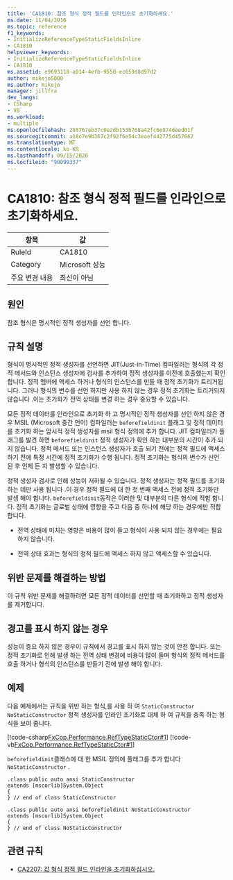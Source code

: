 ```yaml
---
title: 'CA1810: 참조 형식 정적 필드를 인라인으로 초기화하세요.'
ms.date: 11/04/2016
ms.topic: reference
f1_keywords:
- InitializeReferenceTypeStaticFieldsInline
- CA1810
helpviewer_keywords:
- InitializeReferenceTypeStaticFieldsInline
- CA1810
ms.assetid: e9693118-a914-4efb-9550-ec659d8d97d2
author: mikejo5000
ms.author: mikejo
manager: jillfra
dev_langs:
- CSharp
- VB
ms.workload:
- multiple
ms.openlocfilehash: 288767eb37c0e2db153b768a42fc6e974deed01f
ms.sourcegitcommit: a18c7e9b367c2f92f6e54c3eaef442775d457667
ms.translationtype: MT
ms.contentlocale: ko-KR
ms.lasthandoff: 09/15/2020
ms.locfileid: "90099337"
---
```

# <a name="ca1810-initialize-reference-type-static-fields-inline"></a>CA1810: 참조 형식 정적 필드를 인라인으로 초기화하세요.

|항목|값|
|-|-|
|RuleId|CA1810|
|Category|Microsoft 성능|
|주요 변경 내용|최신이 아님|

## <a name="cause"></a>원인
참조 형식은 명시적인 정적 생성자를 선언 합니다.

## <a name="rule-description"></a>규칙 설명
형식이 명시적인 정적 생성자를 선언하면 JIT(Just-in-Time) 컴파일러는 형식의 각 정적 메서드와 인스턴스 생성자에 검사를 추가하여 정적 생성자를 이전에 호출했는지 확인합니다. 정적 멤버에 액세스 하거나 형식의 인스턴스를 만들 때 정적 초기화가 트리거됩니다. 그러나 형식의 변수를 선언 하지만 사용 하지 않는 경우 정적 초기화는 트리거되지 않습니다 .이는 초기화가 전역 상태를 변경 하는 경우 중요할 수 있습니다.

모든 정적 데이터를 인라인으로 초기화 하 고 명시적인 정적 생성자를 선언 하지 않은 경우 MSIL (Microsoft 중간 언어) 컴파일러는 `beforefieldinit` 플래그 및 정적 데이터를 초기화 하는 암시적 정적 생성자를 msil 형식 정의에 추가 합니다. JIT 컴파일러가 플래그를 발견 하면 `beforefieldinit` 정적 생성자가 확인 하는 대부분의 시간이 추가 되지 않습니다. 정적 메서드 또는 인스턴스 생성자가 호출 되기 전에는 정적 필드에 액세스 하기 전에 특정 시간에 정적 초기화가 수행 됩니다. 정적 초기화는 형식의 변수가 선언 된 후 언제 든 지 발생할 수 있습니다.

정적 생성자 검사로 인해 성능이 저하될 수 있습니다. 정적 생성자는 정적 필드를 초기화 하는 데만 사용 됩니다 .이 경우 정적 필드에 대 한 첫 번째 액세스 전에 정적 초기화만 발생 해야 합니다. `beforefieldinit`동작은 이러한 및 대부분의 다른 형식에 적합 합니다. 정적 초기화는 글로벌 상태에 영향을 주고 다음 중 하나에 해당 하는 경우에만 적합 합니다.

- 전역 상태에 미치는 영향은 비용이 많이 들고 형식이 사용 되지 않는 경우에는 필요 하지 않습니다.

- 전역 상태 효과는 형식의 정적 필드에 액세스 하지 않고 액세스할 수 있습니다.

## <a name="how-to-fix-violations"></a>위반 문제를 해결하는 방법
이 규칙 위반 문제를 해결하려면 모든 정적 데이터를 선언할 때 초기화하고 정적 생성자를 제거합니다.

## <a name="when-to-suppress-warnings"></a>경고를 표시 하지 않는 경우
성능이 중요 하지 않은 경우이 규칙에서 경고를 표시 하지 않는 것이 안전 합니다. 또는 정적 초기화로 인해 발생 하는 전역 상태 변경에 비용이 많이 들며 형식의 정적 메서드를 호출 하거나 형식의 인스턴스를 만들기 전에 발생 해야 합니다.

## <a name="example"></a>예제

다음 예제에서는 규칙을 위반 하는 형식,를 사용 하 여 `StaticConstructor` `NoStaticConstructor` 정적 생성자를 인라인 초기화로 대체 하 여 규칙을 충족 하는 형식을 보여 줍니다.

[!code-csharp[FxCop.Performance.RefTypeStaticCtor#1](../code-quality/codesnippet/CSharp/ca1810-initialize-reference-type-static-fields-inline_1.cs)]
[!code-vb[FxCop.Performance.RefTypeStaticCtor#1](../code-quality/codesnippet/VisualBasic/ca1810-initialize-reference-type-static-fields-inline_1.vb)]

`beforefieldinit`클래스에 대 한 MSIL 정의에 플래그를 추가 합니다 `NoStaticConstructor` .

```
.class public auto ansi StaticConstructor
extends [mscorlib]System.Object
{
} // end of class StaticConstructor

.class public auto ansi beforefieldinit NoStaticConstructor
extends [mscorlib]System.Object
{
} // end of class NoStaticConstructor
```

## <a name="related-rules"></a>관련 규칙

- [CA2207: 값 형식 정적 필드 인라인을 초기화하십시오.](../code-quality/ca2207.md)
